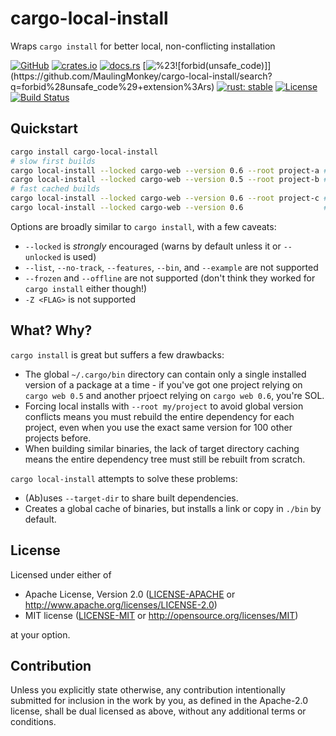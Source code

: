 # cargo-local-install

Wraps `cargo install` for better local, non-conflicting installation

[![GitHub](https://img.shields.io/github/stars/MaulingMonkey/cargo-local-install.svg?label=GitHub&style=social)](https://github.com/MaulingMonkey/cargo-local-install)
[![crates.io](https://img.shields.io/crates/v/cargo-local-install.svg)](https://crates.io/crates/cargo-local-install)
[![docs.rs](https://docs.rs/cargo-local-install/badge.svg)](https://docs.rs/cargo-local-install)
[![%23![forbid(unsafe_code)]](https://img.shields.io/github/search/MaulingMonkey/cargo-local-install/unsafe%2bextension%3Ars?color=green&label=%23![forbid(unsafe_code)])](https://github.com/MaulingMonkey/cargo-local-install/search?q=forbid%28unsafe_code%29+extension%3Ars)
[![rust: stable](https://img.shields.io/badge/rust-stable-yellow.svg)](https://gist.github.com/MaulingMonkey/c81a9f18811079f19326dac4daa5a359#minimum-supported-rust-versions-msrv)
[![License](https://img.shields.io/crates/l/cargo_local_install.svg)](https://github.com/MaulingMonkey/cargo-local-install)
[![Build Status](https://travis-ci.com/MaulingMonkey/cargo-local-install.svg?branch=master)](https://travis-ci.com/MaulingMonkey/cargo-local-install)



<h2 name="quickstart">Quickstart</h2>

```sh
cargo install cargo-local-install
# slow first builds
cargo local-install --locked cargo-web --version 0.6 --root project-a # creates project-a/bin/cargo-web.exe
cargo local-install --locked cargo-web --version 0.5 --root project-b # creates project-b/bin/cargo-web.exe
# fast cached builds
cargo local-install --locked cargo-web --version 0.6 --root project-c # creates project-c/bin/cargo-web.exe
cargo local-install --locked cargo-web --version 0.6                  # creates bin/cargo-web.exe
```

Options are broadly similar to `cargo install`, with a few caveats:
* `--locked` is *strongly* encouraged (warns by default unless it or `--unlocked` is used)
* `--list`, `--no-track`, `--features`, `--bin`, and `--example` are not supported
* `--frozen` and `--offline` are not supported (don't think they worked for `cargo install` either though!)
* `-Z <FLAG>` is not supported



<h2 name="what-why">What? Why?</h2>

`cargo install` is great but suffers a few drawbacks:
*   The global `~/.cargo/bin` directory can contain only a single installed
    version of a package at a time - if you've got one project relying on
    `cargo web 0.5` and another prjoect relying on `cargo web 0.6`, you're SOL.
*   Forcing local installs with `--root my/project` to avoid global version
    conflicts means you must rebuild the entire dependency for each project,
    even when you use the exact same version for 100 other projects before.
*   When building similar binaries, the lack of target directory caching means
    the entire dependency tree must still be rebuilt from scratch.

`cargo local-install` attempts to solve these problems:
*   (Ab)uses `--target-dir` to share built dependencies.
*   Creates a global cache of binaries, but installs a link or copy in `./bin` by default.



<h2 name="license">License</h2>

Licensed under either of

* Apache License, Version 2.0 ([LICENSE-APACHE](LICENSE-APACHE) or http://www.apache.org/licenses/LICENSE-2.0)
* MIT license ([LICENSE-MIT](LICENSE-MIT) or http://opensource.org/licenses/MIT)

at your option.



<h2 name="contribution">Contribution</h2>

Unless you explicitly state otherwise, any contribution intentionally submitted
for inclusion in the work by you, as defined in the Apache-2.0 license, shall be
dual licensed as above, without any additional terms or conditions.
